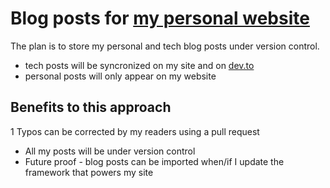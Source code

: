 <!-- Add a cool gif image -->
<!-- ![construction.gif](./static/YVPE.gif) -->

# Blog posts for [my personal website](https://astucc.io)

The plan is to store my personal and tech blog posts under version control.

- tech posts will be syncronized on my site and on [dev.to](https://dev.to/jastuccio)
- personal posts will only appear on my website

## Benefits to this approach

1 Typos can be corrected by my readers using a pull request

- All my posts will be under version control
- Future proof - blog posts can be imported when/if I update the framework that powers my site
